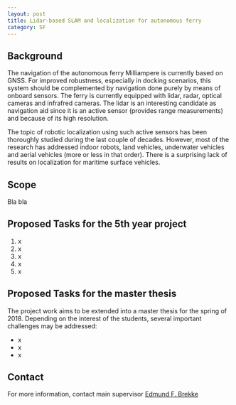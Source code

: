 ```yaml
---
layout: post
title: Lidar-based SLAM and localization for autonomous ferry
category: SF
---
```

## Background
The navigation of the autonomous ferry Milliampere is currently based on GNSS. For improved robustness, especially in docking scenarios,
this system should be complemented by navigation done purely by means of onboard sensors. 
The ferry is currently equipped with lidar, radar, optical cameras and infrafred cameras. 
The lidar is an interesting candidate as navigation aid since it is an active sensor (provides range measurements) and because of its high resolution. 

The topic of robotic localization using such active sensors has been thoroughly studied during the last couple of decades. 
However, most of the research has addressed indoor robots, land vehicles, underwater vehicles and aerial vehicles (more or less in that order). 
There is a surprising lack of results on localization for maritime surface vehicles. 

## Scope
Bla bla

## Proposed Tasks for the 5th year project

1. x
2. x
3. x
4. x
5. x

## Proposed Tasks for the master thesis

The project work aims to be extended into a master thesis for the spring of 2018. Depending on the interest of the students, several important challenges may be addressed:

- x
- x
- x

## Contact
For more information, contact main supervisor [Edmund F. Brekke](http://www.ntnu.no/ansatte/edmundfo)
